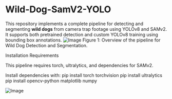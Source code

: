 # Wild-Dog-SamV2-YOLO
This repository implements a complete pipeline for detecting and segmenting **wild dogs** from camera trap footage using YOLOv8 and SAMv2. It supports both pretrained detection and custom YOLOv8 training using bounding box annotations.
![Image](https://github.com/user-attachments/assets/dc24347f-c907-4163-a8ec-c1bf209cf4fa)
Figure 1: Overview of the pipeline for Wild Dog Detection and Segmentation.

Installation Requirements

This pipeline requires torch, ultralytics, and dependencies for SAMv2.

Install dependencies with: 
pip install torch torchvision
pip install ultralytics
pip install opencv-python matplotlib numpy


![Image](https://github.com/user-attachments/assets/98996799-7324-4404-be01-94ab23eb373c)
